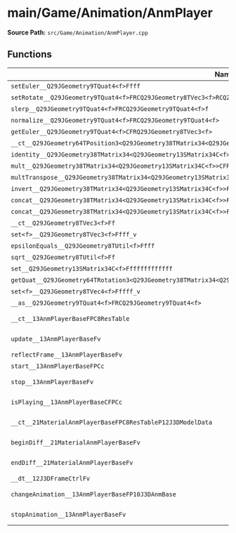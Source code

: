 # main/Game/Animation/AnmPlayer

**Source Path:** `src/Game/Animation/AnmPlayer.cpp`

## Functions

| Name | Address | Match % |
|------|---------|---------|
| `setEuler__Q29JGeometry9TQuat4<f>Ffff` | `0x800161D0` | :x: (0.0%) |
| `setRotate__Q29JGeometry9TQuat4<f>FRCQ29JGeometry8TVec3<f>RCQ29JGeometry8TVec3<f>` | `0x80016314` | :x: (0.0%) |
| `slerp__Q29JGeometry9TQuat4<f>FRCQ29JGeometry9TQuat4<f>f` | `0x80016428` | :x: (0.0%) |
| `normalize__Q29JGeometry9TQuat4<f>FRCQ29JGeometry9TQuat4<f>` | `0x80016610` | :x: (0.0%) |
| `getEuler__Q29JGeometry9TQuat4<f>CFRQ29JGeometry8TVec3<f>` | `0x800166E0` | :x: (0.0%) |
| `__ct__Q29JGeometry64TPosition3<Q29JGeometry38TMatrix34<Q29JGeometry13SMatrix34C<f>>>Fv` | `0x80016910` | :x: (0.0%) |
| `identity__Q29JGeometry38TMatrix34<Q29JGeometry13SMatrix34C<f>>Fv` | `0x80016914` | :x: (0.0%) |
| `mult__Q29JGeometry38TMatrix34<Q29JGeometry13SMatrix34C<f>>CFRCQ29JGeometry8TVec3<f>RQ29JGeometry8TVec3<f>` | `0x80016950` | :x: (0.0%) |
| `multTranspose__Q29JGeometry38TMatrix34<Q29JGeometry13SMatrix34C<f>>CFRCQ29JGeometry8TVec3<f>RQ29JGeometry8TVec3<f>` | `0x800169E0` | :x: (0.0%) |
| `invert__Q29JGeometry38TMatrix34<Q29JGeometry13SMatrix34C<f>>FRCQ29JGeometry38TMatrix34<Q29JGeometry13SMatrix34C<f>>` | `0x80016A98` | :x: (0.0%) |
| `concat__Q29JGeometry38TMatrix34<Q29JGeometry13SMatrix34C<f>>FRCQ29JGeometry13SMatrix34C<f>RCQ29JGeometry13SMatrix34C<f>` | `0x80016D7C` | :x: (0.0%) |
| `concat__Q29JGeometry38TMatrix34<Q29JGeometry13SMatrix34C<f>>FRCQ29JGeometry13SMatrix34C<f>` | `0x80017028` | :x: (0.0%) |
| `__ct__Q29JGeometry8TVec3<f>Ff` | `0x800172D4` | :x: (0.0%) |
| `set<f>__Q29JGeometry8TVec3<f>Ffff_v` | `0x800172E4` | :x: (0.0%) |
| `epsilonEquals__Q29JGeometry8TUtil<f>Ffff` | `0x800172F4` | :x: (0.0%) |
| `sqrt__Q29JGeometry8TUtil<f>Ff` | `0x80017320` | :x: (0.0%) |
| `set__Q29JGeometry13SMatrix34C<f>Fffffffffffff` | `0x8001735C` | :x: (0.0%) |
| `getQuat__Q29JGeometry64TRotation3<Q29JGeometry38TMatrix34<Q29JGeometry13SMatrix34C<f>>>CFRQ29JGeometry9TQuat4<f>` | `0x800173A0` | :x: (0.0%) |
| `set<f>__Q29JGeometry8TVec4<f>Fffff_v` | `0x800175CC` | :x: (0.0%) |
| `__as__Q29JGeometry9TQuat4<f>FRCQ29JGeometry9TQuat4<f>` | `0x800175E0` | :x: (0.0%) |
| `__ct__13AnmPlayerBaseFPC8ResTable` | `0x80017604` | :white_check_mark: (100.0%) |
| `update__13AnmPlayerBaseFv` | `0x8001765C` | :white_check_mark: (100.0%) |
| `reflectFrame__13AnmPlayerBaseFv` | `0x80017674` | :x: (0.0%) |
| `start__13AnmPlayerBaseFPCc` | `0x8001768C` | :x: (0.0%) |
| `stop__13AnmPlayerBaseFv` | `0x8001771C` | :white_check_mark: (100.0%) |
| `isPlaying__13AnmPlayerBaseCFPCc` | `0x8001775C` | :white_check_mark: (100.0%) |
| `__ct__21MaterialAnmPlayerBaseFPC8ResTableP12J3DModelData` | `0x800177BC` | :white_check_mark: (100.0%) |
| `beginDiff__21MaterialAnmPlayerBaseFv` | `0x80017808` | :white_check_mark: (100.0%) |
| `endDiff__21MaterialAnmPlayerBaseFv` | `0x8001785C` | :white_check_mark: (100.0%) |
| `__dt__12J3DFrameCtrlFv` | `0x80017880` | :x: (0.0%) |
| `changeAnimation__13AnmPlayerBaseFP10J3DAnmBase` | `0x800178C0` | :white_check_mark: (100.0%) |
| `stopAnimation__13AnmPlayerBaseFv` | `0x800178C4` | :white_check_mark: (100.0%) |